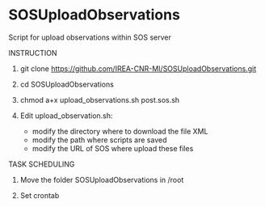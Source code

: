# SOSUploadObservations
Script for upload observations within SOS server

INSTRUCTION

1) git clone  https://github.com/IREA-CNR-MI/SOSUploadObservations.git

2) cd SOSUploadObservations

3) chmod a+x upload_observations.sh post.sos.sh

4) Edit upload_observation.sh:
   - modify the directory where to download the file XML
   - modify the path where scripts are saved
   - modify the URL of SOS where upload these files


TASK SCHEDULING

1) Move the folder SOSUploadObservations in /root

2) Set crontab


